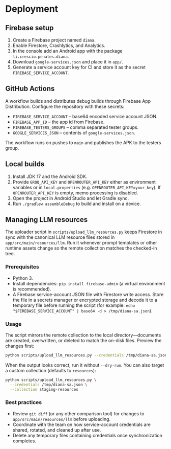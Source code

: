 # Deployment

## Firebase setup

1. Create a Firebase project named `diana`.
2. Enable Firestore, Crashlytics, and Analytics.
3. In the console add an Android app with the package
   `li.crescio.penates.diana`.
4. Download `google-services.json` and place it in `app/`.
5. Generate a service account key for CI and store it as the secret
   `FIREBASE_SERVICE_ACCOUNT`.

## GitHub Actions

A workflow builds and distributes debug builds through Firebase App
Distribution. Configure the repository with these secrets:

- `FIREBASE_SERVICE_ACCOUNT` – base64 encoded service account JSON.
- `FIREBASE_APP_ID` – the app id from Firebase.
- `FIREBASE_TESTERS_GROUPS` – comma separated tester groups.
- `GOOGLE_SERVICES_JSON` – contents of `google-services.json`.

The workflow runs on pushes to `main` and publishes the APK to the testers
group.

## Local builds

1. Install JDK 17 and the Android SDK.
2. Provide `GROQ_API_KEY` and `OPENROUTER_API_KEY` either as environment variables or in `local.properties` (e.g. `OPENROUTER_API_KEY=your_key`). If `OPENROUTER_API_KEY` is empty, memo processing is disabled.
3. Open the project in Android Studio and let Gradle sync.
4. Run `./gradlew assembleDebug` to build and install on a device.

## Managing LLM resources

The uploader script in `scripts/upload_llm_resources.py` keeps Firestore in sync with the
canonical LLM resource files stored in `app/src/main/resources/llm`. Run it whenever
prompt templates or other runtime assets change so the remote collection matches the
checked-in tree.

### Prerequisites

- Python 3.
- Install dependencies: `pip install firebase-admin` (a virtual environment is
  recommended).
- A Firebase service-account JSON file with Firestore write access. Store the file in a
  secrets manager or encrypted storage and decode it to a temporary file before running
  the script (for example: `echo "$FIREBASE_SERVICE_ACCOUNT" | base64 -d > /tmp/diana-sa.json`).

### Usage

The script mirrors the remote collection to the local directory—documents are created,
overwritten, or deleted to match the on-disk files. Preview the changes first:

```sh
python scripts/upload_llm_resources.py --credentials /tmp/diana-sa.json --dry-run
```

When the output looks correct, run it without `--dry-run`. You can also target a custom
collection (defaults to `resources`):

```sh
python scripts/upload_llm_resources.py \
  --credentials /tmp/diana-sa.json \
  --collection staging-resources
```

### Best practices

- Review `git diff` (or any other comparison tool) for changes to `app/src/main/resources/llm`
  before uploading.
- Coordinate with the team on how service-account credentials are shared, rotated, and cleaned
  up after use.
- Delete any temporary files containing credentials once synchronization completes.
